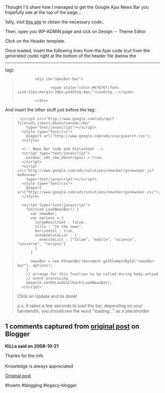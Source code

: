 <!--
date: '2008-10-21'
published: true
slug: 2008-10-how-to-add-news-bar-onto-your-wordpress
time_to_read: 5
title: How to add a News Bar onto your wordpress blog..
-->

Thought I'd share how I managed to get the Google Ajax News Bar you hopefully see at the top of the page...  
  
1stly, visit [this site](http://www.google.com/uds/solutions/wizards/newsbar.html?uds_o=1 "this site") to obtain the necessary code..  
  
Then, open you WP-ADMIN page and cick on Design -- Theme Editor  
  
Click on the Header template.  
  
Once loaded, insert the following lines from the Ajax code (cut from the generated code) right at the bottom of the header file (below the <hr /> tag):  
> ```
>         <div id="newsBar-bar">
> ```
>
>   
>
> ```
>                <span style="color:#676767;font-size:11px;margin:10px;padding:4px;">Loading...</span>
> ```
>
>   
>
> ```
>         </div>
> ```

  
And insert the other stuff just before the </head> tag:  
> ```
>  <script src="http://www.google.com/uds/api?file=uds.js&v=1.0&source=uds-nbw"  
>     type="text/javascript"></script>  
>   <style type="text/css">  
>     @import url("http://www.google.com/uds/css/gsearch.css");  
>   </style>  
>   
>   <!-- News Bar Code and Stylesheet -->  
>   <script type="text/javascript">  
>     window._uds_nbw_donotrepair = true;  
>   </script>  
>   <script src="http://www.google.com/uds/solutions/newsbar/gsnewsbar.js?mode=new"  
>     type="text/javascript"></script>  
>   <style type="text/css">  
>     @import url("http://www.google.com/uds/solutions/newsbar/gsnewsbar.css");  
>   </style>  
>   
>   <script type="text/javascript">  
>     function LoadNewsBar() {  
>       var newsBar;  
>       var options = {  
>         largeResultSet : false,  
>         title : "In the news",  
>         horizontal : true,  
>         autoExecuteList : {  
>           executeList : ["Islam", "mobile", "science", "universe", "recipes"]  
>         }  
>       }  
>   
>       newsBar = new GSnewsBar(document.getElementById("newsBar-bar"), options);  
>     }  
>     // arrange for this function to be called during body.onload  
>     // event processing  
>     GSearch.setOnLoadCallback(LoadNewsBar);  
>   </script>
> ```
>
>   
> Click on Update and its done!  
>   
> p.s. It takes a few seconds to load the bar, depending on your bandwidth, you should see the word "loading..." as a placeholder.



## 1 comments captured from [original post](https://ysfk.blogspot.com/2008/10/how-to-add-news-bar-onto-your-wordpress.html) on Blogger

**KiLLa said on 2008-10-21**

Thanks for the info<br /><br />Knowledge is always appreciated



[Original post](https://ysfk.blogspot.com/2008/10/how-to-add-news-bar-onto-your-wordpress.html)

#howto #blogging #legacy-blogger 